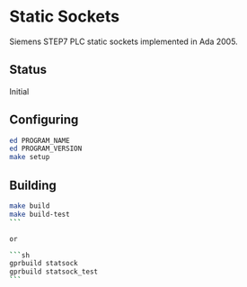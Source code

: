 # Static Sockets
Siemens STEP7 PLC static sockets implemented in Ada 2005.

## Status
Initial

## Configuring
```sh
ed PROGRAM_NAME
ed PROGRAM_VERSION
make setup
```

## Building
````sh
make build
make build-test
```

or

```sh
gprbuild statsock
gprbuild statsock_test
```

